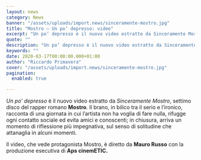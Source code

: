 ```yaml
---
layout: news
category: News
banner: "/assets/uploads/import.news/sinceramente-mostro.jpg"
title: "Mostro – Un po’ depresso: video"
excerpt: "Un po’ depresso è il nuovo video estratto da Sinceramente Mostro, settimo disco del rapper romano Mostro. Il brano, in bilico tra il serio e l’ironico, racconta di una giornata in cui l’artista non ha voglia di fare nulla, rifugge ogni contatto sociale ed evita amici e conoscenti; in chiusura, arriva un momento di riflessione [&hellip"
quote: ""
description: "Un po’ depresso è il nuovo video estratto da Sinceramente Mostro, settimo disco del rapper romano Mostro. Il brano, in bilico tra il serio e l’ironico, racconta di una giornata in cui l’artista non ha voglia di fare nulla, rifugge ogni contatto sociale ed evita amici e conoscenti; in chiusura, arriva un momento di riflessione [&hellip"
keywords: ""
date: 2020-03-17T00:00:00.000+01:00
author: "Riccardo Primavera"
cover: "/assets/uploads/import.news/sinceramente-mostro.jpg"
pagination:
  enabled: true

---
```


_Un po’ depresso_ è il nuovo video estratto da _Sinceramente Mostro_, settimo disco del rapper romano **Mostro**. Il brano, in bilico tra il serio e l’ironico, racconta di una giornata in cui l’artista non ha voglia di fare nulla, rifugge ogni contatto sociale ed evita amici e conoscenti; in chiusura, arriva un momento di riflessione più impegnativa, sul senso di solitudine che attanaglia in alcuni momenti.

Il video, che vede protagonista Mostro, è diretto da **Mauro Russo** con la produzione esecutiva di **Aps cinemETIC.**